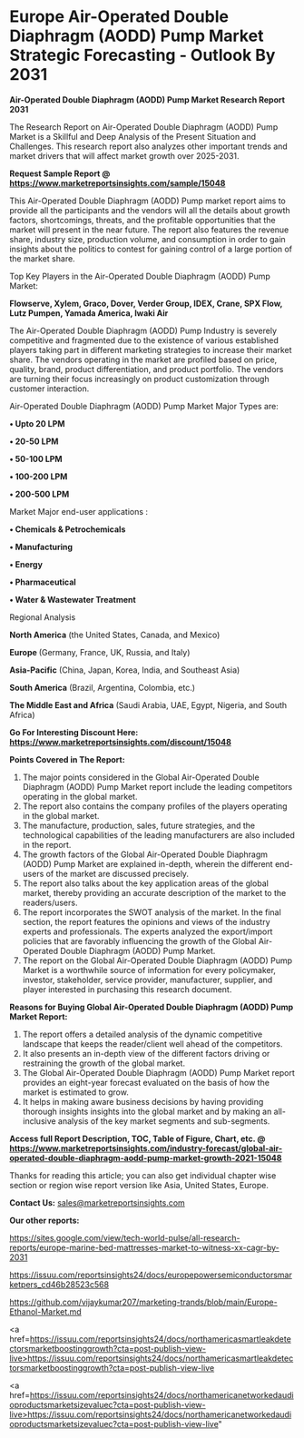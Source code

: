 # Europe Air-Operated Double Diaphragm (AODD) Pump Market Strategic Forecasting - Outlook By 2031

<strong>Air-Operated Double Diaphragm (AODD) Pump Market Research Report 2031</strong>

The Research Report on Air-Operated Double Diaphragm (AODD) Pump Market is a Skillful and Deep Analysis of the Present Situation and Challenges. This research report also analyzes other important trends and market drivers that will affect market growth over 2025-2031.

<strong>Request Sample Report @ <a href=https://www.marketreportsinsights.com/sample/15048>https://www.marketreportsinsights.com/sample/15048</a></strong>

This Air-Operated Double Diaphragm (AODD) Pump market report aims to provide all the participants and the vendors will all the details about growth factors, shortcomings, threats, and the profitable opportunities that the market will present in the near future. The report also features the revenue share, industry size, production volume, and consumption in order to gain insights about the politics to contest for gaining control of a large portion of the market share.

Top Key Players in the Air-Operated Double Diaphragm (AODD) Pump Market:

<strong>Flowserve, Xylem, Graco, Dover, Verder Group, IDEX, Crane, SPX Flow, Lutz Pumpen, Yamada America, Iwaki Air</strong>

The Air-Operated Double Diaphragm (AODD) Pump Industry is severely competitive and fragmented due to the existence of various established players taking part in different marketing strategies to increase their market share. The vendors operating in the market are profiled based on price, quality, brand, product differentiation, and product portfolio. The vendors are turning their focus increasingly on product customization through customer interaction.

Air-Operated Double Diaphragm (AODD) Pump Market Major Types are:

<strong>• Upto 20 LPM

• 20-50 LPM

• 50-100 LPM

• 100-200 LPM

• 200-500 LPM</strong>

Market Major end-user applications :

<strong>• Chemicals & Petrochemicals

• Manufacturing

• Energy

• Pharmaceutical

• Water & Wastewater Treatment</strong>

Regional Analysis

</u><strong><b>North America</b></strong> (the United States, Canada, and Mexico)

<strong><b>Europe </b></strong>(Germany, France, UK, Russia, and Italy)

<strong><b>Asia-Pacific</b></strong> (China, Japan, Korea, India, and Southeast Asia)

<strong><b>South America</b></strong> (Brazil, Argentina, Colombia, etc.)

<strong><b>The Middle East and Africa</b></strong> (Saudi Arabia, UAE, Egypt, Nigeria, and South Africa)

<strong>Go For Interesting Discount Here: <a href=https://www.marketreportsinsights.com/discount/15048>https://www.marketreportsinsights.com/discount/15048</a></strong>

<strong>Points Covered in The Report:</strong>
<ol>
  <li>The major points considered in the Global Air-Operated Double Diaphragm (AODD) Pump Market report include the leading competitors operating in the global market.</li>
  <li>The report also contains the company profiles of the players operating in the global market.</li>
  <li>The manufacture, production, sales, future strategies, and the technological capabilities of the leading manufacturers are also included in the report.</li>
  <li>The growth factors of the Global Air-Operated Double Diaphragm (AODD) Pump Market are explained in-depth, wherein the different end-users of the market are discussed precisely.</li>
  <li>The report also talks about the key application areas of the global market, thereby providing an accurate description of the market to the readers/users.</li>
  <li>The report incorporates the SWOT analysis of the market. In the final section, the report features the opinions and views of the industry experts and professionals. The experts analyzed the export/import policies that are favorably influencing the growth of the Global Air-Operated Double Diaphragm (AODD) Pump Market.</li>
  <li>The report on the Global Air-Operated Double Diaphragm (AODD) Pump Market is a worthwhile source of information for every policymaker, investor, stakeholder, service provider, manufacturer, supplier, and player interested in purchasing this research document.</li>
</ol>
<strong>Reasons for Buying Global Air-Operated Double Diaphragm (AODD) Pump Market Report:</strong>

<ol>
  <li>The report offers a detailed analysis of the dynamic competitive landscape that keeps the reader/client well ahead of the competitors.</li>
  <li>It also presents an in-depth view of the different factors driving or restraining the growth of the global market.</li>
  <li>The Global Air-Operated Double Diaphragm (AODD) Pump Market report provides an eight-year forecast evaluated on the basis of how the market is estimated to grow.</li>
  <li>It helps in making aware business decisions by having providing thorough insights insights into the global market and by making an all-inclusive analysis of the key market segments and sub-segments.</li>
</ol>
<strong>Access full Report Description, TOC, Table of Figure, Chart, etc. @ <a href=https://www.marketreportsinsights.com/industry-forecast/global-air-operated-double-diaphragm-aodd-pump-market-growth-2021-15048>https://www.marketreportsinsights.com/industry-forecast/global-air-operated-double-diaphragm-aodd-pump-market-growth-2021-15048</a></strong>


Thanks for reading this article; you can also get individual chapter wise section or region wise report version like Asia, United States, Europe.

<strong>Contact Us:</strong>
sales@marketreportsinsights.com

<strong>Our other reports:</strong>

<a href=https://sites.google.com/view/tech-world-pulse/all-research-reports/europe-marine-bed-mattresses-market-to-witness-xx-cagr-by-2031>https://sites.google.com/view/tech-world-pulse/all-research-reports/europe-marine-bed-mattresses-market-to-witness-xx-cagr-by-2031</a>

<a href=https://issuu.com/reportsinsights24/docs/europepowersemiconductorsmarketpers_cd46b28523c568>https://issuu.com/reportsinsights24/docs/europepowersemiconductorsmarketpers_cd46b28523c568</a>

<a href=https://github.com/vijaykumar207/marketing-trands/blob/main/Europe-Ethanol-Market.md>https://github.com/vijaykumar207/marketing-trands/blob/main/Europe-Ethanol-Market.md</a>

<a href=https://issuu.com/reportsinsights24/docs/northamericasmartleakdetectorsmarketboostinggrowth?cta=post-publish-view-live>https://issuu.com/reportsinsights24/docs/northamericasmartleakdetectorsmarketboostinggrowth?cta=post-publish-view-live</a>

<a href=https://issuu.com/reportsinsights24/docs/northamericanetworkedaudioproductsmarketsizevaluec?cta=post-publish-view-live>https://issuu.com/reportsinsights24/docs/northamericanetworkedaudioproductsmarketsizevaluec?cta=post-publish-view-live</a>"

